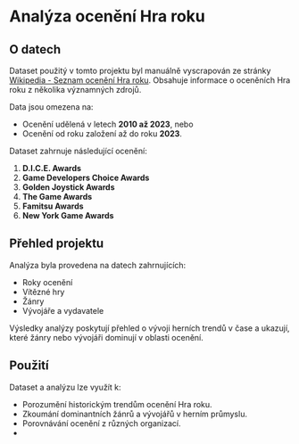# Analýza ocenění Hra roku

## O datech
Dataset použitý v tomto projektu byl manuálně vyscrapován ze stránky [Wikipedia - Seznam ocenění Hra roku](https://en.wikipedia.org/wiki/List_of_Game_of_the_Year_awards). Obsahuje informace o oceněních Hra roku z několika významných zdrojů.

Data jsou omezena na:
- Ocenění udělená v letech **2010 až 2023**, nebo
- Ocenění od roku založení až do roku **2023**.

Dataset zahrnuje následující ocenění:
1. **D.I.C.E. Awards**  
2. **Game Developers Choice Awards**  
3. **Golden Joystick Awards**  
4. **The Game Awards**  
5. **Famitsu Awards**  
6. **New York Game Awards**

## Přehled projektu
Analýza byla provedena na datech zahrnujících:
- Roky ocenění
- Vítězné hry
- Žánry
- Vývojáře a vydavatele

Výsledky analýzy poskytují přehled o vývoji herních trendů v čase a ukazují, které žánry nebo vývojáři dominují v oblasti ocenění.

## Použití
Dataset a analýzu lze využít k:
- Porozumění historickým trendům ocenění Hra roku.
- Zkoumání dominantních žánrů a vývojářů v herním průmyslu.
- Porovnávání ocenění z různých organizací.
- 
